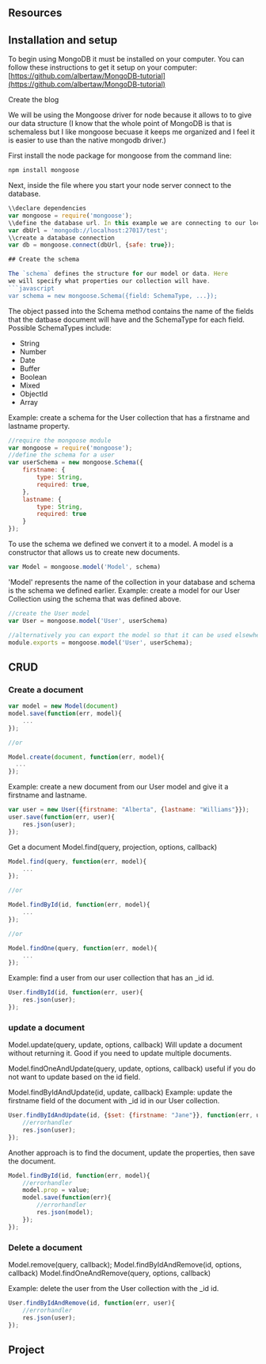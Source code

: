 ## Resources

## Installation and setup

To begin using MongoDB it must be installed on your computer. 
You can follow these instructions to get it setup on your computer:
[https://github.com/albertaw/MongoDB-tutorial](https://github.com/albertaw/MongoDB-tutorial)

Create the blog

We will be using the Mongoose driver for node because it allows to
to give our data structure (I know that the whole point of MongoDB 
is that is schemaless but I like mongoose becuase it keeps me organized
and I feel it is easier to use than the native mongodb driver.)  

First install the node package for mongoose from the command line:

```bash
npm install mongoose
```

Next, inside the file where you start your node server connect to the database.
```javascript
\\declare dependencies
var mongoose = require('mongoose');
\\define the database url. In this example we are connecting to our local database named blog
var dbUrl = 'mongodb://localhost:27017/test';
\\create a database connection
var db = mongoose.connect(dbUrl, {safe: true});

## Create the schema

The `schema` defines the structure for our model or data. Here
we will specify what properties our collection will have.
```javascript
var schema = new mongoose.Schema({field: SchemaType, ...});
```

The object passed into the Schema method contains the name of 
the fields that the datbase document will have and the SchemaType
for each field. Possible SchemaTypes include: 

* String
* Number
* Date
* Buffer
* Boolean
* Mixed
* ObjectId
* Array

Example: create a schema for the User collection that has a firstname and lastname property.

```javascript
//require the mongoose module
var mongoose = require('mongoose');
//define the schema for a user  
var userSchema = new mongoose.Schema({
	firstname: { 
		type: String, 
		required: true,
	},
	lastname: {
		type: String,
		required: true
	}
});
```

To use the schema we defined we convert it to a model. A model
 is a constructor that allows us to create new documents. 
```javascript
var Model = mongoose.model('Model', schema)
```
'Model' represents the name of the collection in your database 
and schema is the schema we defined earlier. Example: create 
a model for our User Collection using the schema that was defined
above.

```javascript
//create the User model
var User = mongoose.model('User', userSchema)

//alternatively you can export the model so that it can be used elsewhere
module.exports = mongoose.model('User', userSchema);
```
## CRUD

### Create a document 
```javascript
var model = new Model(document)
model.save(function(err, model){
	...
});

//or

Model.create(document, function(err, model){
  ...
});
```
Example: create a new document from our User model and give it
a firstname and lastname.
```javascript
var user = new User({firstname: "Alberta", {lastname: "Williams"}});
user.save(function(err, user){
	res.json(user);
});
```

Get a document
Model.find(query, projection, options, callback)
```javascript
Model.find(query, function(err, model){
	...
});

//or

Model.findById(id, function(err, model){
	...
});

//or

Model.findOne(query, function(err, model){
	...
});
```
Example: find a user from our user collection that has an
_id id.  
```javascript
User.findById(id, function(err, user){
	res.json(user);
});
```

### update a document 
Model.update(query, update, options, callback)
Will update a document without returning it. Good if you
need to update multiple documents.

Model.findOneAndUpdate(query, update, options, callback)
useful if you do not want to update based on the id field.

Model.findByIdAndUpdate(id, update, callback)
Example: update the firstname field of the document with _id id in
our User collection.
```javascript
User.findByIdAndUpdate(id, {$set: {firstname: "Jane"}}, function(err, user){
	//errorhandler
	res.json(user);
});
```

Another approach is to find the document, update the properties, 
then save the document.
```javascript
Model.findById(id, function(err, model){
	//errorhandler
	model.prop = value;
	model.save(function(err){
		//errorhandler
		res.json(model);
	});
});
```

### Delete a document

Model.remove(query, callback);
Model.findByIdAndRemove(id, options, callback)
Model.findOneAndRemove(query, options, callback)

Example: delete the user from the User collection with the 
_id id.
```javascript
User.findByIdAndRemove(id, function(err, user){
	//errorhandler
	res.json(user);
});
```
## Project
